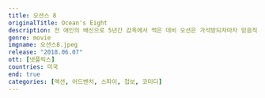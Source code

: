 ```yaml
---
title: 오션스 8
originalTitle: Ocean's Eight
description: 전 애인의 배신으로 5년간 감옥에서 썩은 데비 오션은 가석방되자마자 믿음직한 동료 루와 함께 새로운 작전을 계획한다. 그들의 목표는 바로 뉴욕 메트로폴리탄 박물관에서 열리는 미국 최대 패션 행사인 메트 갈라에 참석하는 톱스타 다프네의 목에 걸린 1천 5백억 원의 다이아몬드 목걸이, 투생을 훔치는 것. 패션 디자이너 로즈 바일부터 보석 전문가 아미타, 소매치기 콘스탄스와 해커 나인 볼까지, 전격 결성된 각 분야 전문가들이 마침내 실행에 나서는데...
genre: movie
imgname: 오션스8.jpeg
release: "2018.06.07"
ott: [넷플릭스]
countries: 미국
end: true
categories: [액션, 어드벤처, 스파이, 첩보, 코미디]
---
```

